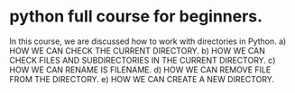 # python full course for beginners.
In this course, we are discussed how to work with directories in Python. 
a) HOW WE CAN CHECK THE CURRENT DIRECTORY.
b) HOW WE CAN CHECK FILES AND SUBDIRECTORIES IN THE CURRENT DIRECTORY.
c) HOW WE CAN RENAME IS FILENAME.
d) HOW WE CAN REMOVE FILE FROM THE DIRECTORY.
e) HOW WE CAN CREATE A NEW DIRECTORY.
